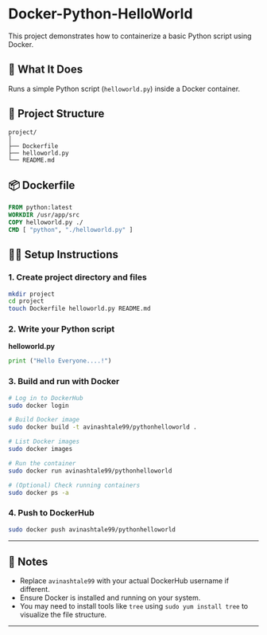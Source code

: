 # Docker-Python-HelloWorld

This project demonstrates how to containerize a basic Python script using Docker.

## 🐍 What It Does

Runs a simple Python script (`helloworld.py`) inside a Docker container.

## 📁 Project Structure

```
project/
│
├── Dockerfile
├── helloworld.py
└── README.md
```

## 📦 Dockerfile

```Dockerfile
FROM python:latest
WORKDIR /usr/app/src
COPY helloworld.py ./
CMD [ "python", "./helloworld.py" ]
```

## 🧑‍💻 Setup Instructions

### 1. Create project directory and files

```bash
mkdir project
cd project
touch Dockerfile helloworld.py README.md
```

### 2. Write your Python script

**helloworld.py**

```python
print ("Hello Everyone....!")
```

### 3. Build and run with Docker

```bash
# Log in to DockerHub
sudo docker login

# Build Docker image
sudo docker build -t avinashtale99/pythonhelloworld .

# List Docker images
sudo docker images

# Run the container
sudo docker run avinashtale99/pythonhelloworld

# (Optional) Check running containers
sudo docker ps -a
```

### 4. Push to DockerHub

```bash
sudo docker push avinashtale99/pythonhelloworld
```

---

## 🐳 Notes

* Replace `avinashtale99` with your actual DockerHub username if different.
* Ensure Docker is installed and running on your system.
* You may need to install tools like `tree` using `sudo yum install tree` to visualize the file structure.

---


